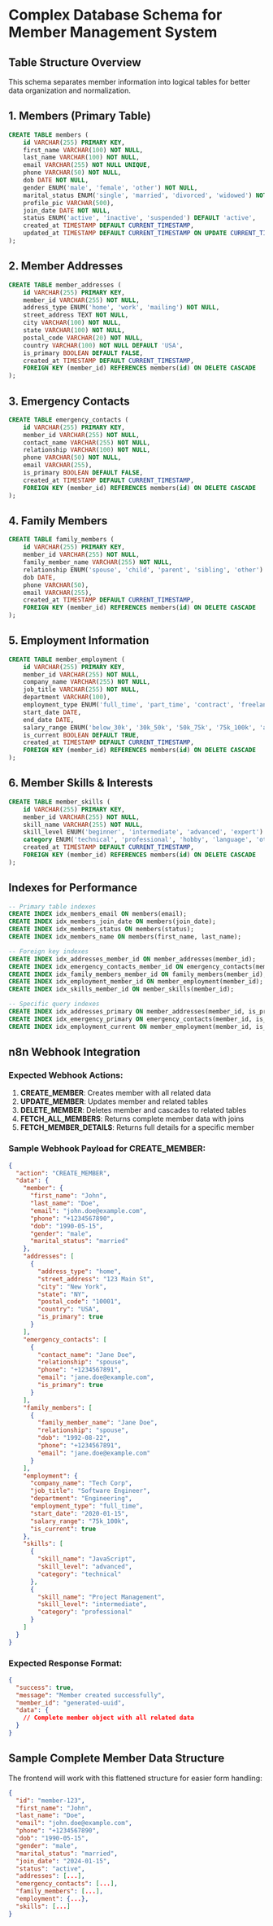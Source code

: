 # Complex Database Schema for Member Management System

## Table Structure Overview

This schema separates member information into logical tables for better data organization and normalization.

## 1. Members (Primary Table)

```sql
CREATE TABLE members (
    id VARCHAR(255) PRIMARY KEY,
    first_name VARCHAR(100) NOT NULL,
    last_name VARCHAR(100) NOT NULL,
    email VARCHAR(255) NOT NULL UNIQUE,
    phone VARCHAR(50) NOT NULL,
    dob DATE NOT NULL,
    gender ENUM('male', 'female', 'other') NOT NULL,
    marital_status ENUM('single', 'married', 'divorced', 'widowed') NOT NULL,
    profile_pic VARCHAR(500),
    join_date DATE NOT NULL,
    status ENUM('active', 'inactive', 'suspended') DEFAULT 'active',
    created_at TIMESTAMP DEFAULT CURRENT_TIMESTAMP,
    updated_at TIMESTAMP DEFAULT CURRENT_TIMESTAMP ON UPDATE CURRENT_TIMESTAMP
);
```

## 2. Member Addresses

```sql
CREATE TABLE member_addresses (
    id VARCHAR(255) PRIMARY KEY,
    member_id VARCHAR(255) NOT NULL,
    address_type ENUM('home', 'work', 'mailing') NOT NULL,
    street_address TEXT NOT NULL,
    city VARCHAR(100) NOT NULL,
    state VARCHAR(100) NOT NULL,
    postal_code VARCHAR(20) NOT NULL,
    country VARCHAR(100) NOT NULL DEFAULT 'USA',
    is_primary BOOLEAN DEFAULT FALSE,
    created_at TIMESTAMP DEFAULT CURRENT_TIMESTAMP,
    FOREIGN KEY (member_id) REFERENCES members(id) ON DELETE CASCADE
);
```

## 3. Emergency Contacts

```sql
CREATE TABLE emergency_contacts (
    id VARCHAR(255) PRIMARY KEY,
    member_id VARCHAR(255) NOT NULL,
    contact_name VARCHAR(255) NOT NULL,
    relationship VARCHAR(100) NOT NULL,
    phone VARCHAR(50) NOT NULL,
    email VARCHAR(255),
    is_primary BOOLEAN DEFAULT FALSE,
    created_at TIMESTAMP DEFAULT CURRENT_TIMESTAMP,
    FOREIGN KEY (member_id) REFERENCES members(id) ON DELETE CASCADE
);
```

## 4. Family Members

```sql
CREATE TABLE family_members (
    id VARCHAR(255) PRIMARY KEY,
    member_id VARCHAR(255) NOT NULL,
    family_member_name VARCHAR(255) NOT NULL,
    relationship ENUM('spouse', 'child', 'parent', 'sibling', 'other') NOT NULL,
    dob DATE,
    phone VARCHAR(50),
    email VARCHAR(255),
    created_at TIMESTAMP DEFAULT CURRENT_TIMESTAMP,
    FOREIGN KEY (member_id) REFERENCES members(id) ON DELETE CASCADE
);
```

## 5. Employment Information

```sql
CREATE TABLE member_employment (
    id VARCHAR(255) PRIMARY KEY,
    member_id VARCHAR(255) NOT NULL,
    company_name VARCHAR(255) NOT NULL,
    job_title VARCHAR(255) NOT NULL,
    department VARCHAR(100),
    employment_type ENUM('full_time', 'part_time', 'contract', 'freelance', 'retired', 'unemployed') NOT NULL,
    start_date DATE,
    end_date DATE,
    salary_range ENUM('below_30k', '30k_50k', '50k_75k', '75k_100k', 'above_100k'),
    is_current BOOLEAN DEFAULT TRUE,
    created_at TIMESTAMP DEFAULT CURRENT_TIMESTAMP,
    FOREIGN KEY (member_id) REFERENCES members(id) ON DELETE CASCADE
);
```

## 6. Member Skills & Interests

```sql
CREATE TABLE member_skills (
    id VARCHAR(255) PRIMARY KEY,
    member_id VARCHAR(255) NOT NULL,
    skill_name VARCHAR(255) NOT NULL,
    skill_level ENUM('beginner', 'intermediate', 'advanced', 'expert') NOT NULL,
    category ENUM('technical', 'professional', 'hobby', 'language', 'other') NOT NULL,
    created_at TIMESTAMP DEFAULT CURRENT_TIMESTAMP,
    FOREIGN KEY (member_id) REFERENCES members(id) ON DELETE CASCADE
);
```

## Indexes for Performance

```sql
-- Primary table indexes
CREATE INDEX idx_members_email ON members(email);
CREATE INDEX idx_members_join_date ON members(join_date);
CREATE INDEX idx_members_status ON members(status);
CREATE INDEX idx_members_name ON members(first_name, last_name);

-- Foreign key indexes
CREATE INDEX idx_addresses_member_id ON member_addresses(member_id);
CREATE INDEX idx_emergency_contacts_member_id ON emergency_contacts(member_id);
CREATE INDEX idx_family_members_member_id ON family_members(member_id);
CREATE INDEX idx_employment_member_id ON member_employment(member_id);
CREATE INDEX idx_skills_member_id ON member_skills(member_id);

-- Specific query indexes
CREATE INDEX idx_addresses_primary ON member_addresses(member_id, is_primary);
CREATE INDEX idx_emergency_primary ON emergency_contacts(member_id, is_primary);
CREATE INDEX idx_employment_current ON member_employment(member_id, is_current);
```

## n8n Webhook Integration

### Expected Webhook Actions:

1. **CREATE_MEMBER**: Creates member with all related data
2. **UPDATE_MEMBER**: Updates member and related tables
3. **DELETE_MEMBER**: Deletes member and cascades to related tables
4. **FETCH_ALL_MEMBERS**: Returns complete member data with joins
5. **FETCH_MEMBER_DETAILS**: Returns full details for a specific member

### Sample Webhook Payload for CREATE_MEMBER:

```json
{
  "action": "CREATE_MEMBER",
  "data": {
    "member": {
      "first_name": "John",
      "last_name": "Doe",
      "email": "john.doe@example.com",
      "phone": "+1234567890",
      "dob": "1990-05-15",
      "gender": "male",
      "marital_status": "married"
    },
    "addresses": [
      {
        "address_type": "home",
        "street_address": "123 Main St",
        "city": "New York",
        "state": "NY",
        "postal_code": "10001",
        "country": "USA",
        "is_primary": true
      }
    ],
    "emergency_contacts": [
      {
        "contact_name": "Jane Doe",
        "relationship": "spouse",
        "phone": "+1234567891",
        "email": "jane.doe@example.com",
        "is_primary": true
      }
    ],
    "family_members": [
      {
        "family_member_name": "Jane Doe",
        "relationship": "spouse",
        "dob": "1992-08-22",
        "phone": "+1234567891",
        "email": "jane.doe@example.com"
      }
    ],
    "employment": {
      "company_name": "Tech Corp",
      "job_title": "Software Engineer",
      "department": "Engineering",
      "employment_type": "full_time",
      "start_date": "2020-01-15",
      "salary_range": "75k_100k",
      "is_current": true
    },
    "skills": [
      {
        "skill_name": "JavaScript",
        "skill_level": "advanced",
        "category": "technical"
      },
      {
        "skill_name": "Project Management",
        "skill_level": "intermediate",
        "category": "professional"
      }
    ]
  }
}
```

### Expected Response Format:

```json
{
  "success": true,
  "message": "Member created successfully",
  "member_id": "generated-uuid",
  "data": {
    // Complete member object with all related data
  }
}
```

## Sample Complete Member Data Structure

The frontend will work with this flattened structure for easier form handling:

```json
{
  "id": "member-123",
  "first_name": "John",
  "last_name": "Doe",
  "email": "john.doe@example.com",
  "phone": "+1234567890",
  "dob": "1990-05-15",
  "gender": "male",
  "marital_status": "married",
  "join_date": "2024-01-15",
  "status": "active",
  "addresses": [...],
  "emergency_contacts": [...],
  "family_members": [...],
  "employment": {...},
  "skills": [...]
}
```
